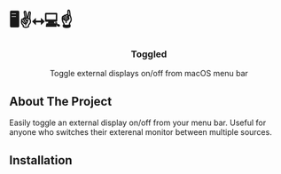 <!-- PROJECT LOGO -->
<br />
<p align="center">
  <h1>🖥✌️⭤💻☝️</h1>

  <h3 align="center">Toggled</h3>

  <p align="center">
    Toggle external displays on/off from macOS menu bar
    <br />
  </p>
 </p>
  
<!-- ABOUT THE PROJECT -->
## About The Project

Easily toggle an external display on/off from your menu bar. Useful for anyone who switches their exterenal monitor between multiple sources.

<!-- INSTALLATION -->
## Installation
